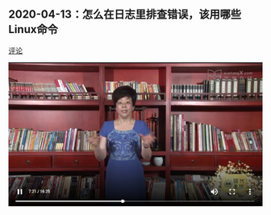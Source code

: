 ## 2020-04-13：怎么在日志里排查错误，该用哪些Linux命令

[评论](https://user.qzone.qq.com/3182319461/blog/1586736565.png)

![1595673783773](1595673783773.png)